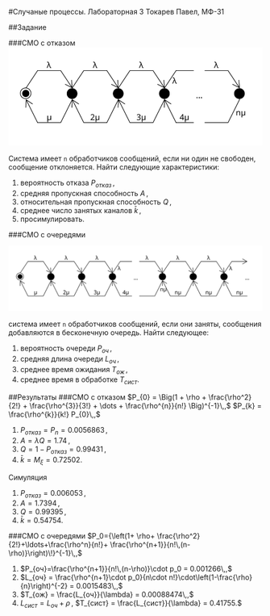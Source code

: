 #Случаные процессы. Лабораторная 3
Токарев Павел, МФ-31

##Задание

###СМО с отказом
![QS with Refuse](./qs_refuse.svg)

Система имеет `n` обработчиков сообщений, если ни один не свободен, сообщение отклоняется.
Найти следующие характеристики:
1. вероятность отказа $P_{отказ}\,,$
2. средняя пропускная способность $A\,,$
3. относительная пропускная способность $Q\,,$
4. среднее число занятых каналов $\bar{k}\,,$
5. просимулировать.

###СМО с очередями

![QS with Queue](./qs_queue.svg)

система имеет `n` обработчиков сообщений, если они заняты, сообщения добавляются в бесконечную очередь.
Найти следующее:
1. вероятность очереди $P_{оч}\,,$
2. средняя длина очереди $L_{оч}\,,$
3. среднее время ожидания $T_{ож}\,,$
4. среднее время в обработке $T_{сист}.$

##Результаты
###СМО с отказом
$P_{0} = \Big(1 + \rho + \frac{\rho^2}{2!} + \frac{\rho^{3}}{3!} + \dots + \frac{\rho^{n}}{n!} \Big)^{-1}\,,$
 $P_{k} = \frac{\rho^{k}}{k!} P_{0}\,,$
1. $P_{отказ} = P_{n} = 0.0056863\,,$
2. $A = \lambda Q = 1.74\,,$
3. $Q = 1 - P_{отказ} = 0.99431\,,$
4. $\bar{k} = M_{\xi} = 0.72502.$

Симуляция
1. $P_{отказ} = 0.006053\,,$
2. $A = 1.7394\,,$
3. $Q = 0.99395\,,$
4. $\bar{k} = 0.54754.$

###СМО с очередями
$P_0={\left(1+ \rho+ \frac{\rho^2}{2!}+\ldots+\frac{\rho^n}{n!}+ \frac{\rho^{n+1}}{n!\,(n-\rho)}\right)\!}^{-1}\,,$
1. $P_{оч}=\frac{\rho^{n+1}}{n!\,(n-\rho)}\cdot p_0 = 0.001266\,,$
2. $L_{оч} = \frac{\rho^{n+1}\cdot p_0}{n\cdot n!}\cdot\left(1-\frac{\rho}{n}\right)^{-2} = 0.0015483\,,$
3. $T_{ож} = \frac{L_{оч}}{\lambda} = 0.00088474\,,$
4. $L_{сист}=L_{оч}+\rho\,,$
   $T_{сист} = \frac{L_{сист}}{\lambda} = 0.41755.$